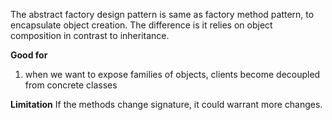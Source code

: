 The abstract factory design pattern is same as factory method pattern, to encapsulate object creation. The difference is it relies on object composition in contrast to inheritance.

**Good for**
1. when we want to expose families of objects, clients become decoupled from concrete classes

**Limitation**
If the methods change signature, it could warrant more changes.